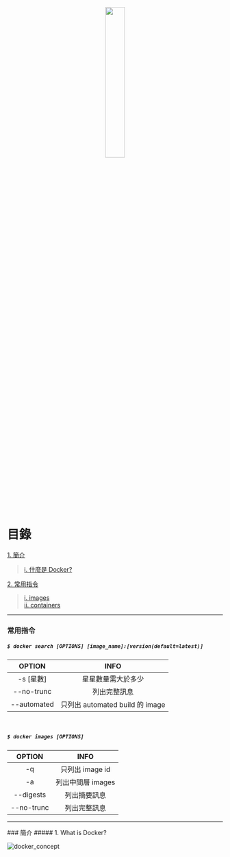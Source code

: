 <div align=center><img src="https://www.docker.com/sites/default/files/social/docker_facebook_share.png" style="width:30%"></div>

# 目錄
[1. 簡介](#concept)
> [i. 什麼是 Docker?](#what-is-docker)

[2. 常用指令](#command)
> [i. images](#images)  
> [ii. containers](#containers)
***
### <span id="images">常用指令</span>
##### `$ docker search [OPTIONS] [image_name]:[version(default=latest)]`
| OPTION | INFO |
| :-: | :-: |
| -s [星數] | 星星數量需大於多少 |
| --no-trunc | 列出完整訊息 |
| --automated | 只列出 automated build 的 image |
<br>  

##### `$ docker images [OPTIONS]`  
| OPTION | INFO |
| :-: | :-: |
| -q | 只列出 image id |
| -a | 列出中間層 images |
| --digests | 列出摘要訊息 |
| --no-trunc | 列出完整訊息 |



<hr>
### <span id="concept">簡介</span>
##### 1. <span id="what-is-docker">What is Docker?</span>

   
![docker_concept](https://hackernoon.com/images/4x5x32di.jpg)




